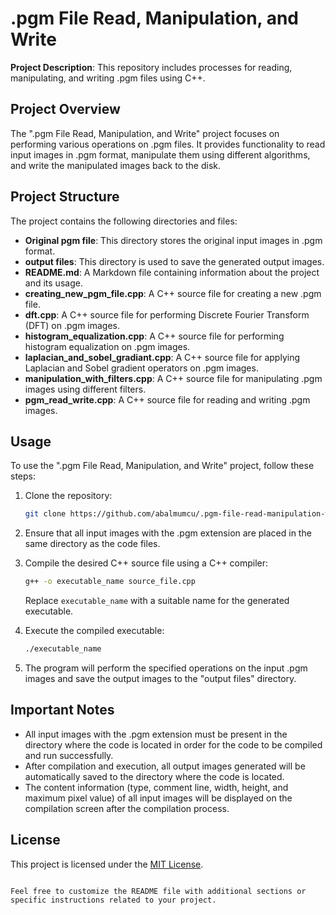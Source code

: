 # .pgm File Read, Manipulation, and Write

**Project Description**: This repository includes processes for reading, manipulating, and writing .pgm files using C++.

## Project Overview

The ".pgm File Read, Manipulation, and Write" project focuses on performing various operations on .pgm files. It provides functionality to read input images in .pgm format, manipulate them using different algorithms, and write the manipulated images back to the disk.

## Project Structure

The project contains the following directories and files:

- **Original pgm file**: This directory stores the original input images in .pgm format.
- **output files**: This directory is used to save the generated output images.
- **README.md**: A Markdown file containing information about the project and its usage.
- **creating_new_pgm_file.cpp**: A C++ source file for creating a new .pgm file.
- **dft.cpp**: A C++ source file for performing Discrete Fourier Transform (DFT) on .pgm images.
- **histogram_equalization.cpp**: A C++ source file for performing histogram equalization on .pgm images.
- **laplacian_and_sobel_gradiant.cpp**: A C++ source file for applying Laplacian and Sobel gradient operators on .pgm images.
- **manipulation_with_filters.cpp**: A C++ source file for manipulating .pgm images using different filters.
- **pgm_read_write.cpp**: A C++ source file for reading and writing .pgm images.

## Usage

To use the ".pgm File Read, Manipulation, and Write" project, follow these steps:

1. Clone the repository:

   ```bash
   git clone https://github.com/abalmumcu/.pgm-file-read-manipulation-write.git
   ```

2. Ensure that all input images with the .pgm extension are placed in the same directory as the code files.

3. Compile the desired C++ source file using a C++ compiler:

   ```bash
   g++ -o executable_name source_file.cpp
   ```

   Replace `executable_name` with a suitable name for the generated executable.

4. Execute the compiled executable:

   ```bash
   ./executable_name
   ```

5. The program will perform the specified operations on the input .pgm images and save the output images to the "output files" directory.

## Important Notes

- All input images with the .pgm extension must be present in the directory where the code is located in order for the code to be compiled and run successfully.
- After compilation and execution, all output images generated will be automatically saved to the directory where the code is located.
- The content information (type, comment line, width, height, and maximum pixel value) of all input images will be displayed on the compilation screen after the compilation process.


## License

This project is licensed under the [MIT License](LICENSE).
```

Feel free to customize the README file with additional sections or specific instructions related to your project.
